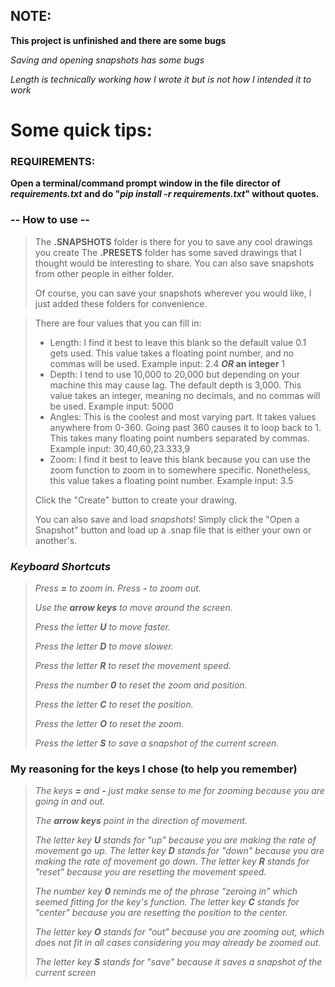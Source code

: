 ## NOTE:
**This project is unfinished and there are some bugs**

*Saving and opening snapshots has some bugs*

*Length is technically working how I wrote it but is not how I intended it to work*

# Some quick tips:

### REQUIREMENTS:



**Open a terminal/command prompt window in the file director of *requirements.txt* and do "*pip install -r requirements.txt*" without quotes.**



### **-- How to use --**

> The **.SNAPSHOTS** folder is there for you to save any cool drawings you create
> The **.PRESETS** folder has some saved drawings that I thought would be interesting to share.
> You can also save snapshots from other people in either folder.
>
> Of course, you can save your snapshots wherever you would like, I just added these folders for convenience.

> There are four values that you can fill in:
>
> - Length: I find it best to leave this blank so the default value 0.1 gets used. This value takes a floating point number, and no commas will be used. Example input: 2.4 ***OR* an integer** 1
> - Depth: I tend to use 10,000 to 20,000 but depending on your machine this may cause lag. The default depth is 3,000. This value takes an integer, meaning no decimals, and no commas will be used. Example input: 5000
> - Angles: This is the coolest and most varying part. It takes values anywhere from 0-360. Going past 360 causes it to loop back to 1. This takes many floating point numbers separated by commas. Example input: 30,40,60,23.333,9
> - Zoom: I find it best to leave this blank because you can use the zoom function to zoom in to somewhere specific. Nonetheless, this value takes a floating point number. Example input: 3.5
>
> Click the "Create" button to create your drawing.
>
> You can also save and load *snapshots*!
> Simply click the "Open a Snapshot" button and load up a .snap file that is either your own or another's.

### ***Keyboard Shortcuts***

  

> *Press **=** to zoom in.*
> *Press **-** to zoom out.*
>
> *Use the **arrow keys** to move around the screen.*
>
> *Press the letter **U** to move faster.*
>
> *Press the letter **D** to move slower.*
> 
> *Press the letter **R** to reset the movement speed.*
>
> *Press the number **0** to reset the zoom and position.*
> 
> *Press the letter **C** to reset the position.*
> 
> *Press the letter **O** to reset the zoom.*
>
>          
> *Press the letter **S** to save a snapshot of the current screen.*

  

### My reasoning for the keys I chose (to help you remember)

  

> *The keys **=** and **-** just make sense to me for zooming because you are going in and out.*
>
> *The **arrow keys** point in the direction of movement.*
>
> *The letter key **U** stands for "up" because you are making the rate of movement go up.*
> *The letter key **D** stands for "down" because you are making the rate of movement go down.*
> *The letter key **R** stands for "reset" because you are resetting the movement speed.*
>
> *The number key **0** reminds me of the phrase "zeroing in" which seemed fitting for the key's function.*
> *The letter key **C** stands for "center" because you are resetting the position to the center.*
> 
> *The letter key **O** stands for "out" because you are zooming out, which does not fit in all cases considering you may already be zoomed out.*
>
> *The letter key **S** stands for "save" because it saves a snapshot of the current screen*
